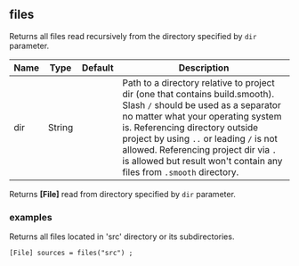 ## files

Returns all files read recursively from the directory specified by `dir` parameter.

| Name | Type   | Default | Description                                                                                                                                                                                                                                                                                                                                               |
|------|--------|---------|-----------------------------------------------------------------------------------------------------------------------------------------------------------------------------------------------------------------------------------------------------------------------------------------------------------------------------------------------------------|
| dir  | String |         | Path to a directory relative to project dir (one that contains build.smooth). Slash `/` should be used as a separator no matter what your operating system is. Referencing directory outside project by using `..` or leading `/` is not allowed. Referencing project dir via `.` is allowed but result won't contain any files from `.smooth` directory. |

Returns __[File]__ read from directory specified by `dir` parameter.

### examples

Returns all files located in 'src' directory or its subdirectories.
```
[File] sources = files("src") ;
```
